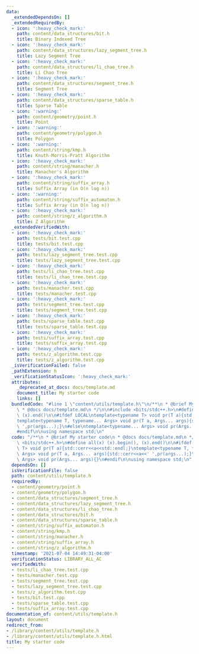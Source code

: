 ```yaml
---
data:
  _extendedDependsOn: []
  _extendedRequiredBy:
  - icon: ':heavy_check_mark:'
    path: content/data_structures/bit.h
    title: Binary Indexed Tree
  - icon: ':heavy_check_mark:'
    path: content/data_structures/lazy_segment_tree.h
    title: Lazy Segment Tree
  - icon: ':heavy_check_mark:'
    path: content/data_structures/li_chao_tree.h
    title: Li Chao Tree
  - icon: ':heavy_check_mark:'
    path: content/data_structures/segment_tree.h
    title: Segment Tree
  - icon: ':heavy_check_mark:'
    path: content/data_structures/sparse_table.h
    title: Sparse Table
  - icon: ':warning:'
    path: content/geometry/point.h
    title: Point
  - icon: ':warning:'
    path: content/geometry/polygon.h
    title: Polygon
  - icon: ':warning:'
    path: content/string/kmp.h
    title: Knuth-Morris-Pratt Algorithm
  - icon: ':heavy_check_mark:'
    path: content/string/manacher.h
    title: Manacher's Algorithm
  - icon: ':heavy_check_mark:'
    path: content/string/suffix_array.h
    title: Suffix Array (in O(n log n))
  - icon: ':warning:'
    path: content/string/suffix_automaton.h
    title: Suffix Array (in O(n log n))
  - icon: ':heavy_check_mark:'
    path: content/string/z_algorithm.h
    title: Z Algorithm
  _extendedVerifiedWith:
  - icon: ':heavy_check_mark:'
    path: tests/bit.test.cpp
    title: tests/bit.test.cpp
  - icon: ':heavy_check_mark:'
    path: tests/lazy_segment_tree.test.cpp
    title: tests/lazy_segment_tree.test.cpp
  - icon: ':heavy_check_mark:'
    path: tests/li_chao_tree.test.cpp
    title: tests/li_chao_tree.test.cpp
  - icon: ':heavy_check_mark:'
    path: tests/manacher.test.cpp
    title: tests/manacher.test.cpp
  - icon: ':heavy_check_mark:'
    path: tests/segment_tree.test.cpp
    title: tests/segment_tree.test.cpp
  - icon: ':heavy_check_mark:'
    path: tests/sparse_table.test.cpp
    title: tests/sparse_table.test.cpp
  - icon: ':heavy_check_mark:'
    path: tests/suffix_array.test.cpp
    title: tests/suffix_array.test.cpp
  - icon: ':heavy_check_mark:'
    path: tests/z_algorithm.test.cpp
    title: tests/z_algorithm.test.cpp
  _isVerificationFailed: false
  _pathExtension: h
  _verificationStatusIcon: ':heavy_check_mark:'
  attributes:
    _deprecated_at_docs: docs/template.md
    document_title: My starter code
    links: []
  bundledCode: "#line 1 \"content/utils/template.h\"\n/**\n * @brief My starter code\n\
    \ * @docs docs/template.md\n */\n\n#include <bits/stdc++.h>\n#define all(x) (x).begin(),\
    \ (x).end()\n\n#ifdef LOCAL\ntemplate<typename T> void pr(T a){std::cerr<<a<<std::endl;}\n\
    template<typename T, typename... Args> void pr(T a, Args... args){std::cerr<<a<<'\
    \ ',pr(args...);}\n#else\ntemplate<typename... Args> void pr(Args... args){}\n\
    #endif\n\nusing namespace std;\n"
  code: "/**\n * @brief My starter code\n * @docs docs/template.md\n */\n\n#include\
    \ <bits/stdc++.h>\n#define all(x) (x).begin(), (x).end()\n\n#ifdef LOCAL\ntemplate<typename\
    \ T> void pr(T a){std::cerr<<a<<std::endl;}\ntemplate<typename T, typename...\
    \ Args> void pr(T a, Args... args){std::cerr<<a<<' ',pr(args...);}\n#else\ntemplate<typename...\
    \ Args> void pr(Args... args){}\n#endif\n\nusing namespace std;\n"
  dependsOn: []
  isVerificationFile: false
  path: content/utils/template.h
  requiredBy:
  - content/geometry/point.h
  - content/geometry/polygon.h
  - content/data_structures/segment_tree.h
  - content/data_structures/lazy_segment_tree.h
  - content/data_structures/li_chao_tree.h
  - content/data_structures/bit.h
  - content/data_structures/sparse_table.h
  - content/string/suffix_automaton.h
  - content/string/kmp.h
  - content/string/manacher.h
  - content/string/suffix_array.h
  - content/string/z_algorithm.h
  timestamp: '2021-07-04 14:49:31-04:00'
  verificationStatus: LIBRARY_ALL_AC
  verifiedWith:
  - tests/li_chao_tree.test.cpp
  - tests/manacher.test.cpp
  - tests/segment_tree.test.cpp
  - tests/lazy_segment_tree.test.cpp
  - tests/z_algorithm.test.cpp
  - tests/bit.test.cpp
  - tests/sparse_table.test.cpp
  - tests/suffix_array.test.cpp
documentation_of: content/utils/template.h
layout: document
redirect_from:
- /library/content/utils/template.h
- /library/content/utils/template.h.html
title: My starter code
---
```

